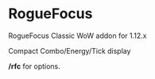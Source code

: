 # RogueFocus
RogueFocus Classic WoW addon for 1.12.x

Compact Combo/Energy/Tick display

**/rfc** for options.
